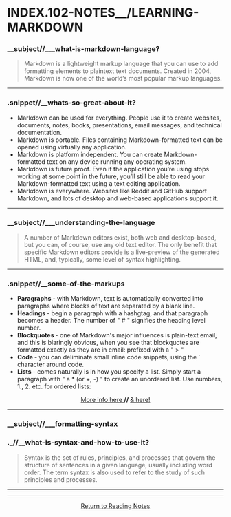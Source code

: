 # INDEX.102-NOTES__/LEARNING-MARKDOWN

### __subject//___what-is-markdown-language?  


> Markdown is a lightweight markup language that you can use to add formatting elements to plaintext text documents. Created in 2004, Markdown is now one of the world’s most popular markup languages.

<hr>

### .snippet//__whats-so-great-about-it? 

<ul>
  <li> Markdown can be used for everything. People use it to create websites, documents, notes, books, presentations, email messages, and technical documentation.</li>
  <li> Markdown is portable. Files containing Markdown-formatted text can be opened using virtually any application.  </li>
  <li> Markdown is platform independent. You can create Markdown-formatted text on any device running any operating system. </li>
  <li> Markdown is future proof. Even if the application you’re using stops working at some point in the future, you’ll still be able to read your Markdown-formatted text using a text editing application.  </li>
  <li> Markdown is everywhere. Websites like Reddit and GitHub support Markdown, and lots of desktop and web-based applications support it.</li>
</ul>

<hr>

###  __subject//___understanding-the-language

> A number of Markdown editors exist, both web and desktop-based, but you can, of course, use any old text editor. The only benefit that specific Markdown editors provide is a live-preview of the generated HTML, and, typically, some level of syntax highlighting.

<hr>

### .snippet//__some-of-the-markups 

 <ul>
  <li> <b> Paragraphs </b>- with Markdown, text is automatically converted into paragraphs where blocks of text are separated by a blank line.  </li>
  <li> <b> Headings </b>- begin a paragraph with a hashgtag, and that paragraph becomes a header. The number of " # " signifies the heading level number.</li>
  <li> <b> Blockquotes </b>- one of Markdown's major influences is plain-text email, and this is blaringly obvious, when you see that blockquotes are formatted exactly as they are in email: prefixed with a " > "</li>
  <li> <b> Code </b>- you can deliminate small inline code snippets, using the ` character around code. </li>
  <li> <b> Lists </b>-  comes naturally is in how you specify a list. Simply start a paragraph with " a * (or +, -) " to create an unordered list. Use numbers, 1., 2. etc. for ordered lists:</li>
  </ul>
<center> <a href="https://code.tutsplus.com/tutorials/markdown-the-ins-and-outs--net-25482"> More info here </a> <b> // </b> <a href="https://guides.github.com/features/mastering-markdown/#syntax"> & here! </a> </center>

<hr>

### __subject//___formatting-syntax

### ._//__<b>what-is-syntax-and-how-to-use-it?</b>

> Syntax is the set of rules, principles, and processes that govern the structure of sentences in a given language, usually including word order. The term syntax is also used to refer to the study of such principles and processes.

<hr><hr>

<center> <a href="https://shaniib.github.io/reading-notes"> Return to Reading Notes </a> <center> 